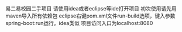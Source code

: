 易二易校园二手项目
请使用idea或者eclipse等ide打开项目
初次使用请先用maven导入所有依赖包
eclipse右键pom.xml文件run-build选项，键入参数spring-boot:run运行。idea类似
项目访问入口为localhost:8080